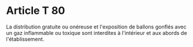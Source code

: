 # Article T 80

La distribution gratuite ou onéreuse et l'exposition de ballons gonflés avec un gaz inflammable ou toxique sont interdites à l'intérieur et aux abords de l'établissement.
